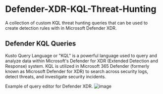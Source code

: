 # Defender-XDR-KQL-Threat-Hunting
A collection of custom KQL threat hunting queries that can be used to create detection rules with in Microsoft Defender XDR. 

## Defender KQL Queries

Kusto Query Language or  "KQL" is a powerful language used to query and analyze data within Microsoft's Defender for XDR (Extended Detection and Response) system. KQL is utilized in Microsoft 365 Defender (formerly known as Microsoft Defender for XDR) to search across security logs, detect threats, and investigate security incidents.




Example of query editor for Defender XDR.
![image](https://github.com/user-attachments/assets/e233a335-0f42-4009-bf72-615bfa6b4612)
